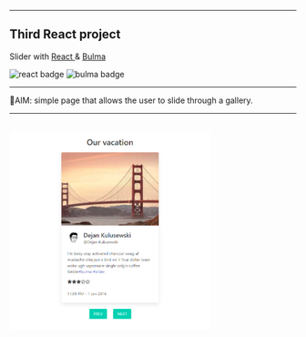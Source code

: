 <hr/>

## Third React project
Slider with <a href="https://react.dev/"> React </a> & <a href="https://bulma.io/">Bulma</a>

<img src="https://img.shields.io/badge/REACT-%5E18.2.0-blue" alt="react badge" /> <img src="https://img.shields.io/badge/BULMA-v0.9.4-brightgreen" alt="bulma badge"/>
<hr/>

📌AIM: simple page that allows the user to slide through a gallery.


<hr/>



<br/>
<img src="./public/react-slider-screenshot.png" alt="html" width="70%" /> 
